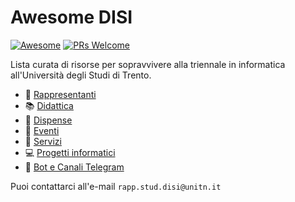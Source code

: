 # Awesome DISI

[![Awesome](https://cdn.rawgit.com/sindresorhus/awesome/d7305f38d29fed78fa85652e3a63e154dd8e8829/media/badge.svg)](https://github.com/sindresorhus/awesome)
[![PRs Welcome](https://img.shields.io/badge/PRs-welcome-brightgreen.svg?style=flat)](http://makeapullrequest.com)

Lista curata di risorse per sopravvivere alla triennale in informatica all'Università degli Studi di Trento.

- 👥 [Rappresentanti](docs/rappresentanti.md)
- 📚 [Didattica](docs/didattica.md)
- 📎 [Dispense](docs/dispense.md)
- 🎈 [Eventi](docs/eventi.md)
- 🎫 [Servizi](docs/servizi.md)
- 💻 [Progetti informatici](docs/progetti.md)
- 🤖 [Bot e Canali Telegram](https://telegra.ph/Bot-e-Canali-utili-03-11)
<!-- - :octocat: [Contribuisci](https://github.com/rappresentantidisi/awesome-disi/) -->

Puoi contattarci all'e-mail `rapp.stud.disi@unitn.it`
